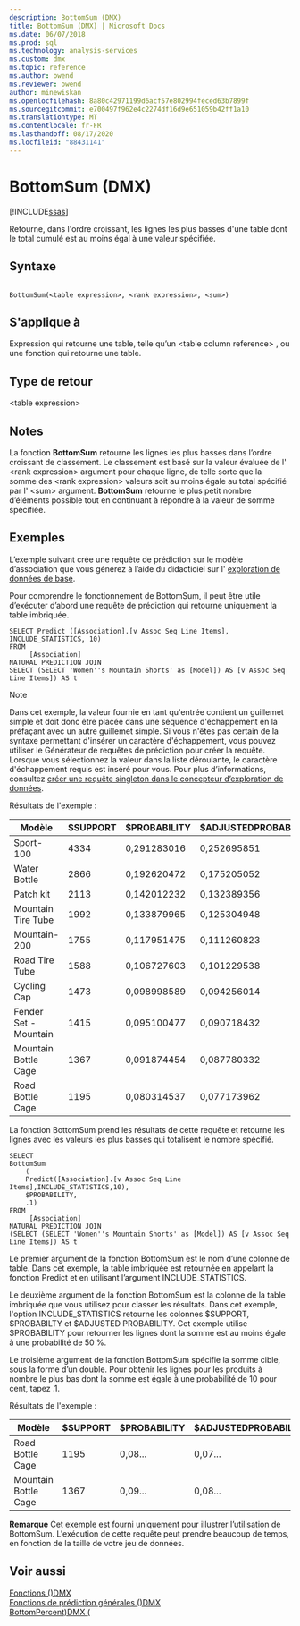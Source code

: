 ```yaml
---
description: BottomSum (DMX)
title: BottomSum (DMX) | Microsoft Docs
ms.date: 06/07/2018
ms.prod: sql
ms.technology: analysis-services
ms.custom: dmx
ms.topic: reference
ms.author: owend
ms.reviewer: owend
author: minewiskan
ms.openlocfilehash: 8a80c42971199d6acf57e802994feced63b7899f
ms.sourcegitcommit: e700497f962e4c2274df16d9e651059b42ff1a10
ms.translationtype: MT
ms.contentlocale: fr-FR
ms.lasthandoff: 08/17/2020
ms.locfileid: "88431141"
---
```

# <a name="bottomsum-dmx"></a>BottomSum (DMX)
[!INCLUDE[ssas](../includes/applies-to-version/ssas.md)]

  Retourne, dans l'ordre croissant, les lignes les plus basses d'une table dont le total cumulé est au moins égal à une valeur spécifiée.  
  
## <a name="syntax"></a>Syntaxe  
  
```  
  
BottomSum(<table expression>, <rank expression>, <sum>)  
```  
  
## <a name="applies-to"></a>S'applique à  
 Expression qui retourne une table, telle qu’un \<table column reference> , ou une fonction qui retourne une table.  
  
## <a name="return-type"></a>Type de retour  
 \<table expression>  
  
## <a name="remarks"></a>Notes  
 La fonction **BottomSum** retourne les lignes les plus basses dans l’ordre croissant de classement. Le classement est basé sur la valeur évaluée de l' \<rank expression> argument pour chaque ligne, de telle sorte que la somme des \<rank expression> valeurs soit au moins égale au total spécifié par l' \<sum> argument. **BottomSum** retourne le plus petit nombre d’éléments possible tout en continuant à répondre à la valeur de somme spécifiée.  
  
## <a name="examples"></a>Exemples  
 L’exemple suivant crée une requête de prédiction sur le modèle d’association que vous générez à l’aide du didacticiel sur l' [exploration de données de base](https://msdn.microsoft.com/library/6602edb6-d160-43fb-83c8-9df5dddfeb9c).  
  
 Pour comprendre le fonctionnement de BottomSum, il peut être utile d’exécuter d’abord une requête de prédiction qui retourne uniquement la table imbriquée.  
  
```  
SELECT Predict ([Association].[v Assoc Seq Line Items], INCLUDE_STATISTICS, 10)  
FROM   
     [Association]  
NATURAL PREDICTION JOIN  
SELECT (SELECT 'Women''s Mountain Shorts' as [Model]) AS [v Assoc Seq Line Items]) AS t  
```  
  
> [!NOTE]  
>  Dans cet exemple, la valeur fournie en tant qu'entrée contient un guillemet simple et doit donc être placée dans une séquence d'échappement en la préfaçant avec un autre guillemet simple. Si vous n'êtes pas certain de la syntaxe permettant d'insérer un caractère d'échappement, vous pouvez utiliser le Générateur de requêtes de prédiction pour créer la requête. Lorsque vous sélectionnez la valeur dans la liste déroulante, le caractère d'échappement requis est inséré pour vous. Pour plus d’informations, consultez [créer une requête singleton dans le concepteur d’exploration de données](https://docs.microsoft.com/analysis-services/data-mining/create-a-singleton-query-in-the-data-mining-designer).  
  
 Résultats de l'exemple :  
  
|Modèle|$SUPPORT|$PROBABILITY|$ADJUSTEDPROBABILITY|  
|-----------|--------------|------------------|--------------------------|  
|Sport-100|4334|0,291283016|0,252695851|  
|Water Bottle|2866|0,192620472|0,175205052|  
|Patch kit|2113|0,142012232|0,132389356|  
|Mountain Tire Tube|1992|0,133879965|0,125304948|  
|Mountain-200|1755|0,117951475|0,111260823|  
|Road Tire Tube|1588|0,106727603|0,101229538|  
|Cycling Cap|1473|0,098998589|0,094256014|  
|Fender Set - Mountain|1415|0,095100477|0,090718432|  
|Mountain Bottle Cage|1367|0,091874454|0,087780332|  
|Road Bottle Cage|1195|0,080314537|0,077173962|  
  
 La fonction BottomSum prend les résultats de cette requête et retourne les lignes avec les valeurs les plus basses qui totalisent le nombre spécifié.  
  
```  
SELECT   
BottomSum  
    (  
    Predict([Association].[v Assoc Seq Line Items],INCLUDE_STATISTICS,10),  
    $PROBABILITY,  
    .1)  
FROM   
     [Association]  
NATURAL PREDICTION JOIN  
(SELECT (SELECT 'Women''s Mountain Shorts' as [Model]) AS [v Assoc Seq Line Items]) AS t  
```  
  
 Le premier argument de la fonction BottomSum est le nom d’une colonne de table. Dans cet exemple, la table imbriquée est retournée en appelant la fonction Predict et en utilisant l’argument INCLUDE_STATISTICS.  
  
 Le deuxième argument de la fonction BottomSum est la colonne de la table imbriquée que vous utilisez pour classer les résultats. Dans cet exemple, l'option INCLUDE_STATISTICS retourne les colonnes $SUPPORT, $PROBABILTY et $ADJUSTED PROBABILITY. Cet exemple utilise $PROBABILITY pour retourner les lignes dont la somme est au moins égale à une probabilité de 50 %.  
  
 Le troisième argument de la fonction BottomSum spécifie la somme cible, sous la forme d’un double. Pour obtenir les lignes pour les produits à nombre le plus bas dont la somme est égale à une probabilité de 10 pour cent, tapez .1.  
  
 Résultats de l'exemple :  
  
|Modèle|$SUPPORT|$PROBABILITY|$ADJUSTEDPROBABILITY|  
|-----------|--------------|------------------|--------------------------|  
|Road Bottle Cage|1195|0,08...|0,07...|  
|Mountain Bottle Cage|1367|0,09...|0,08...|  
  
 **Remarque** Cet exemple est fourni uniquement pour illustrer l’utilisation de BottomSum. L'exécution de cette requête peut prendre beaucoup de temps, en fonction de la taille de votre jeu de données.  
  
## <a name="see-also"></a>Voir aussi  
 [Fonctions &#40;&#41;DMX ](../dmx/functions-dmx.md)   
 [Fonctions de prédiction générales &#40;&#41;DMX ](../dmx/general-prediction-functions-dmx.md)   
 [BottomPercent&#41;DMX &#40;](../dmx/bottompercent-dmx.md)  
  
  
